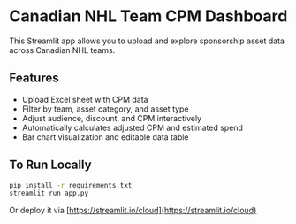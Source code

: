 # Canadian NHL Team CPM Dashboard

This Streamlit app allows you to upload and explore sponsorship asset data across Canadian NHL teams.

## Features
- Upload Excel sheet with CPM data
- Filter by team, asset category, and asset type
- Adjust audience, discount, and CPM interactively
- Automatically calculates adjusted CPM and estimated spend
- Bar chart visualization and editable data table

## To Run Locally
```bash
pip install -r requirements.txt
streamlit run app.py
```

Or deploy it via [https://streamlit.io/cloud](https://streamlit.io/cloud)
